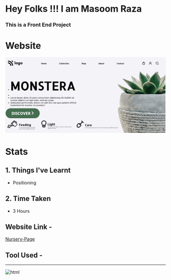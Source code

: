 # Hey Folks !!! I am Masoom Raza    
### This is a Front End Project 
# Website
![Designer-Web-Page](./final.png)
# Stats 
## 1. Things I've Learnt 
  - Positioning

## 2. Time Taken
- 3 Hours 
## Website Link -
[Nursery-Page](https://razamasoom-monstera.netlify.app/)
## Tool Used - 
---
![html](https://img.shields.io/badge/HTML-CSS-blue)